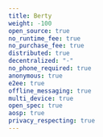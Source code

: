 ```yaml
---
title: Berty
weight: -100
open_source: true
no_runtime_fee: true
no_purchase_fee: true
distributed: true
decentralized: "-"
no_phone_required: true
anonymous: true
e2ee: true
offline_messaging: true
multi_device: true
open_spec: true
aosp: true
privacy_respecting: true
---
```

